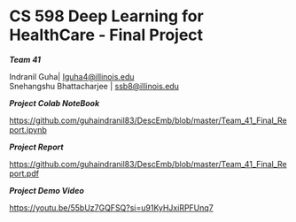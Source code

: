# CS 598 Deep Learning for HealthCare - Final Project

***Team 41***

Indranil Guha| Iguha4@illinois.edu  
Snehangshu Bhattacharjee | ssb8@illinois.edu


***Project Colab NoteBook***

https://github.com/guhaindranil83/DescEmb/blob/master/Team_41_Final_Report.ipynb

***Project Report***

https://github.com/guhaindranil83/DescEmb/blob/master/Team_41_Final_Report.pdf

***Project Demo Video***

https://youtu.be/55bUz7GQFSQ?si=u91KyHJxiRPFUnq7

